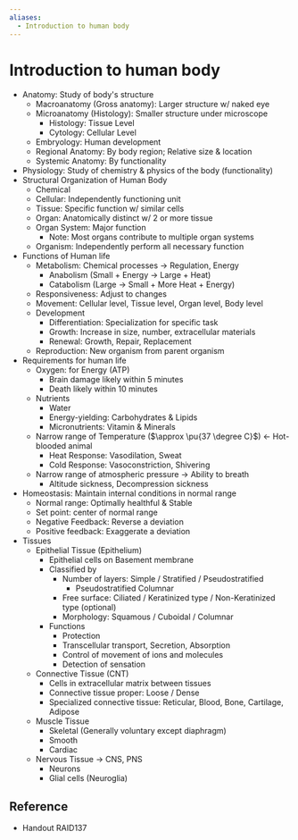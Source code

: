 ```yaml
---
aliases:
  - Introduction to human body
---
```


# Introduction to human body

- Anatomy: Study of body's structure
	- Macroanatomy (Gross anatomy): Larger structure w/ naked eye
	- Microanatomy (Histology): Smaller structure under microscope
		- Histology: Tissue Level
		- Cytology: Cellular Level
	- Embryology: Human development
	- Regional Anatomy: By body region; Relative size & location
	- Systemic Anatomy: By functionality
- Physiology: Study of chemistry & physics of the body (functionality)
- Structural Organization of Human Body
	- Chemical
	- Cellular: Independently functioning unit
	- Tissue: Specific function w/ similar cells
	- Organ: Anatomically distinct w/ 2 or more tissue
	- Organ System: Major function
		- Note: Most organs contribute to multiple organ systems
	- Organism: Independently perform all necessary function
- Functions of Human life
	- Metabolism: Chemical processes → Regulation, Energy
		- Anabolism (Small + Energy → Large + Heat)
		- Catabolism (Large → Small + More Heat + Energy)
	- Responsiveness: Adjust to changes
	- Movement: Cellular level, Tissue level, Organ level, Body level
	- Development
		- Differentiation: Specialization for specific task
		- Growth: Increase in size, number, extracellular materials
		- Renewal: Growth, Repair, Replacement
	- Reproduction: New organism from parent organism
- Requirements for human life
	- Oxygen: for Energy (ATP)
		- Brain damage likely within 5 minutes
		- Death likely within 10 minutes
	- Nutrients
		- Water
		- Energy-yielding: Carbohydrates & Lipids
		- Micronutrients: Vitamin & Minerals
	- Narrow range of Temperature ($\approx \pu{37 \degree C}$) ← Hot-blooded animal
		- Heat Response: Vasodilation, Sweat
		- Cold Response: Vasoconstriction, Shivering
	- Narrow range of atmospheric pressure → Ability to breath
		- Altitude sickness, Decompression sickness
- Homeostasis: Maintain internal conditions in normal range
	- Normal range: Optimally healthful & Stable
	- Set point: center of normal range
	- Negative Feedback: Reverse a deviation
	- Positive feedback: Exaggerate a deviation
- Tissues
	- Epithelial Tissue (Epithelium)
		- Epithelial cells on Basement membrane
		- Classified by
			- Number of layers: Simple / Stratified / Pseudostratified
				- Pseudostratified Columnar
			- Free surface: Ciliated / Keratinized type / Non-Keratinized type (optional)
			- Morphology: Squamous / Cuboidal / Columnar
		- Functions
			- Protection
			- Transcellular transport, Secretion, Absorption
			- Control of movement of ions and molecules
			- Detection of sensation
	- Connective Tissue (CNT)
		- Cells in extracellular matrix between tissues
		- Connective tissue proper: Loose / Dense
		- Specialized connective tissue: Reticular, Blood, Bone, Cartilage, Adipose
	- Muscle Tissue
		- Skeletal (Generally voluntary except diaphragm)
		- Smooth
		- Cardiac
	- Nervous Tissue → CNS, PNS
		- Neurons
		- Glial cells (Neuroglia)

## Reference

- Handout RAID137
